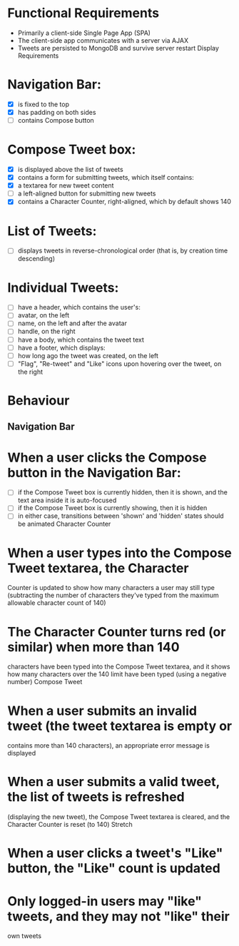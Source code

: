 # Functional Requirements
*	Primarily a client-side Single Page App (SPA)
*	The client-side app communicates with a server via AJAX
*	Tweets are persisted to MongoDB and survive server restart
Display Requirements
#	Navigation Bar:
- [X] is fixed to the top
- [X] has padding on both sides
- [ ] contains Compose button
#	Compose Tweet box:
- [X] is displayed above the list of tweets
- [X] contains a form for submitting tweets, which itself contains:
- [X] a textarea for new tweet content
- [ ] a left-aligned button for submitting new tweets
- [X] contains a Character Counter, right-aligned, which by default 
shows 140
#	List of Tweets:
- [ ] displays tweets in reverse-chronological order (that is, by creation 
time descending)
#	Individual Tweets:
- [ ] have a header, which contains the user's:
- [ ] avatar, on the left
- [ ] name, on the left and after the avatar
- [ ] handle, on the right
- [ ] have a body, which contains the tweet text
- [ ] have a footer, which displays:
- [ ] how long ago the tweet was created, on the left
- [ ] "Flag", "Re-tweet" and "Like" icons upon hovering over the tweet, on the right
# Behaviour
## Navigation Bar
#	When a user clicks the Compose button in the Navigation Bar:
- [ ] if the Compose Tweet box is currently hidden, then it is shown, and the text area inside it is auto-focused
- [ ] if the Compose Tweet box is currently showing, then it is hidden
- [ ] in either case, transitions between 'shown' and 'hidden' states 
should be animated
Character Counter
#	When a user types into the Compose Tweet textarea, the Character 
Counter is updated to show how many characters a user may still type (subtracting the number of characters they've typed from the maximum allowable character count of 140)
#	The Character Counter turns red (or similar) when more than 140 
characters have been typed into the Compose Tweet textarea, and it  shows how many characters over the 140 limit have been typed (using  a negative number)
Compose Tweet
#	When a user submits an invalid tweet (the tweet textarea is empty or 
contains more than 140 characters), an appropriate error message is 
displayed
#	When a user submits a valid tweet, the list of tweets is refreshed 
(displaying the new tweet), the Compose Tweet textarea is cleared, 
and the Character Counter is reset (to 140)
Stretch
#	When a user clicks a tweet's "Like" button, the "Like" count is updated
#	Only logged-in users may "like" tweets, and they may not "like" their 
own tweets

